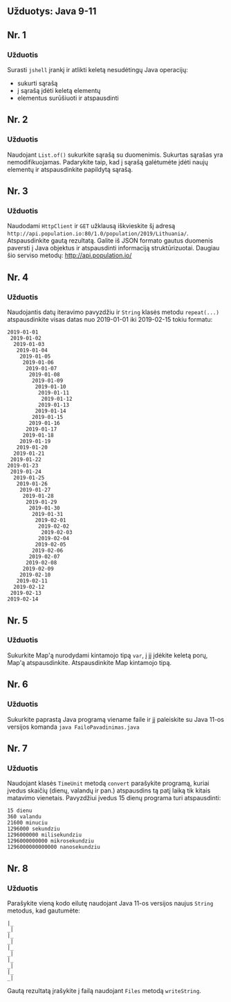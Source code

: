 
## Užduotys: Java 9-11

## Nr. 1

### Užduotis

Surasti `jshell` įrankį ir atlikti keletą nesudėtingų Java operacijų:
- sukurti sąrašą
- į sąrašą įdėti keletą elementų
- elementus surūšiuoti ir atspausdinti

## Nr. 2

### Užduotis

Naudojant `List.of()` sukurkite sąrašą su duomenimis. Sukurtas sąrašas yra nemodifikuojamas. 
Padarykite taip, kad į sąrašą galėtumėte įdėti naujų elementų ir atspausdinkite papildytą sąrašą.

## Nr. 3

### Užduotis


Naudodami `HttpClient` ir `GET` užklausą iškvieskite šį adresą `http://api.population.io:80/1.0/population/2019/Lithuania/`.
Atspausdinkite gautą rezultatą. Galite iš JSON formato gautus duomenis paversti į Java objektus ir atspausdinti informaciją struktūrizuotai. 
Daugiau šio serviso metodų: http://api.population.io/

## Nr. 4

### Užduotis

Naudojantis datų iteravimo pavyzdžiu ir `String` klasės metodu `repeat(...)` atspausdinkite visas datas nuo 2019-01-01 iki 2019-02-15 tokiu formatu:

```
2019-01-01
 2019-01-02
  2019-01-03
   2019-01-04
    2019-01-05
     2019-01-06
      2019-01-07
       2019-01-08
        2019-01-09
         2019-01-10
          2019-01-11
           2019-01-12
          2019-01-13
         2019-01-14
        2019-01-15
       2019-01-16
      2019-01-17
     2019-01-18
    2019-01-19
   2019-01-20
  2019-01-21
 2019-01-22
2019-01-23
 2019-01-24
  2019-01-25
   2019-01-26
    2019-01-27
     2019-01-28
      2019-01-29
       2019-01-30
        2019-01-31
         2019-02-01
          2019-02-02
           2019-02-03
          2019-02-04
         2019-02-05
        2019-02-06
       2019-02-07
      2019-02-08
     2019-02-09
    2019-02-10
   2019-02-11
  2019-02-12
 2019-02-13
2019-02-14
```

## Nr. 5

### Užduotis

Sukurkite Map'ą nurodydami kintamojo tipą `var`, į jį įdėkite keletą porų, Map'ą atspausdinkite. Atspausdinkite Map kintamojo tipą.

## Nr. 6

### Užduotis

Sukurkite paprastą Java programą viename faile ir jį paleiskite su Java 11-os versijos komanda `java FailoPavadinimas.java`

## Nr. 7

### Užduotis

Naudojant klasės `TimeUnit` metodą `convert` parašykite programą, kuriai įvedus skaičių (dienų, valandų ir pan.) atspausdins tą patį laiką tik kitais matavimo vienetais. Pavyzdžiui įvedus 15 dienų programa turi atspausdinti:
```
15 dienu
360 valandu
21600 minuciu
1296000 sekundziu
1296000000 milisekundziu
1296000000000 mikrosekundziu
1296000000000000 nanosekundziu
```

## Nr. 8

### Užduotis

Parašykite vieną kodo eilutę naudojant Java 11-os versijos naujus `String` metodus, kad gautumėte:
```
|_
_|
|_
_|
|_
_|
|_
_|
|_
_|
```
Gautą rezultatą įrašykite į failą naudojant `Files` metodą `writeString`.